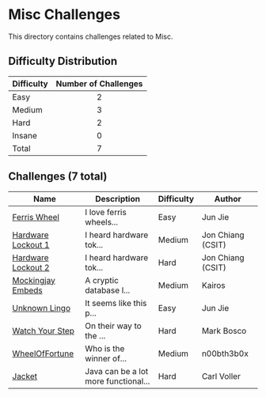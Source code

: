 # Misc Challenges
This directory contains challenges related to Misc.

## Difficulty Distribution
| Difficulty | Number of Challenges |
| ---------- |:--------------------:|
| Easy | 2 |
| Medium | 3 |
| Hard | 2 |
| Insane | 0 |
| Total | 7 |

## Challenges (7 total)
| Name | Description | Difficulty | Author |
| ---- | ----------- | ---------- | ------ |
| [Ferris Wheel](<./Ferris Wheel>) | I love ferris wheels... | Easy | Jun Jie |
| [Hardware Lockout 1](<./Hardware Lockout 1>) | I heard hardware tok... | Medium | Jon Chiang (CSIT) |
| [Hardware Lockout 2](<./Hardware Lockout 2>) | I heard hardware tok... | Hard | Jon Chiang (CSIT) |
| [Mockingjay Embeds](<./Mockingjay Embeds>) | A cryptic database l... | Medium | Kairos |
| [Unknown Lingo](<./Unknown Lingo>) | It seems like this p... | Easy | Jun Jie |
| [Watch Your Step](<./Watch Your Step>) | On their way to the ... | Hard | Mark Bosco |
| [WheelOfFortune](<./WheelOfFortune>) | Who is the winner of... | Medium | n00bth3b0x |
| [Jacket](<./Jacket/>) | Java can be a lot more functional... | Hard | Carl Voller |
